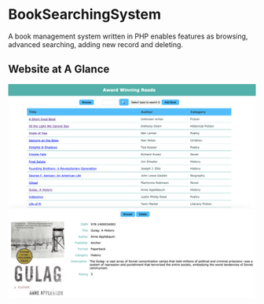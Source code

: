 # BookSearchingSystem
A book management system written in PHP enables features as browsing, advanced searching, adding new record and deleting. 

## Website at A Glance
![index](https://github.com/caoyr03/BookSearchingSystem/blob/master/images/Screen%20Shot%202020-05-22%20at%208.25.20%20PM.png)
![detail](https://github.com/caoyr03/BookSearchingSystem/blob/master/images/Screen%20Shot%202020-05-22%20at%208.26.33%20PM.png)
